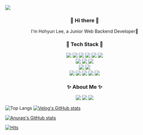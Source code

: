 <p aligh="center">
  <img src="https://capsule-render.vercel.app/api?type=venom&height=200&color=gradient&text=Hohyun%20Lee&reversal=false&fontColor=black&fontSize=100&customColorList=3&stroke=ffffff"/>
</p>

<h3 align="center"> 👋 Hi there 👋 </h3>

<p align="center">
I'm Hohyun Lee, a Junior Web Backend Developer🌱
</p>

<h3 align="center">📓 Tech Stack 📓</h3>
<p align="center">
  <img src="https://img.shields.io/badge/Java-007396?style=flat&logo=openjdk&logoColor=white"/>
  <img src="https://img.shields.io/badge/Spring-6DB33F?style=flat&logo=Spring&logoColor=white" />
  <img src="https://img.shields.io/badge/SpringBoot-6DB33F?style=flat&logo=SpringBoot&logoColor=white" />
  <img src="https://img.shields.io/badge/JPA-6DB33F?style=flat&logo=Spring&logoColor=white"/>
  <img src="https://img.shields.io/badge/gradle-02303A?style=flat&logo=gradle&logoColor=white"/>    
  <img src="https://img.shields.io/badge/maven-C71A36?style=flat&logo=apachemaven&logoColor=white"/>  
  <br>
  <img src="https://img.shields.io/badge/Javascript-F7DF1E?style=flat&logo=Javascript&logoColor=white" />
  <img src="https://img.shields.io/badge/Vue.js-4FC08D?style=flat&logo=vue.js&logoColor=white"/>
  <img src="https://img.shields.io/badge/Nginx-43A047?stype=flat&logo=nginx&logoColor=white"/>
  <br>
  <img src="https://img.shields.io/badge/MySQL-4479A1?style=flat&logo=MySQL&logoColor=white"/>
  <img src="https://img.shields.io/badge/MariaDB-4479A1?style=flat&logo=MariaDB&logoColor=white"/>
  <br>
  <img src="https://img.shields.io/badge/git-F05032?style=flat&logo=git&logoColor=white"/>
  <img src="https://img.shields.io/badge/GitHub-2F3134?style=flat&logo=github&logoColor=white"/>
  <img src="https://img.shields.io/badge/GitLab-FC6D26?style=flat&logo=gitlab&logoColor=white"> 
  <img src="https://img.shields.io/badge/Jira-0052CC?style=flat&logo=Jira&logoColor=white"/>
  <img src="https://img.shields.io/badge/Confluence-0052CC?style=flat&logo=Confluence&logoColor=white"/>
</p>

<h3 align="center"> ✨ About Me ✨ </h3>
<p align="center">
  <a href="https://velog.io/@hyunn964"><img src="https://img.shields.io/badge/Tech%20Blog-11B48A?style=flat&logo=Vimeo&logoColor=white&link=https://velog.io/@hyunn964"/></a>
  <a href="mailto:hyunn964@gmail.com"><img src="https://img.shields.io/badge/Gmail-d14836?style=flat&logo=Gmail&logoColor=white&link=mailto:hyunn964@gmail.com"/></a>
  <a href="https://www.linkedin.com/in/hyunn964"><img src="https://img.shields.io/badge/LinkedIn-0077B5?style=flat&logo=LinkedIn&logoColor=white&link=https://www.linkedin.com/in/hyunn964"/></a>
</p>

<p aligh="center">

  ![Top Langs](https://github-readme-stats.vercel.app/api/top-langs/?username=fever-max&layout=compact&theme=transparent)
  [![Velog's GitHub stats](https://velog-readme-stats.vercel.app/api/list?name=hyunn964)](https://velog.io/@hyunn964) <a href="http://lovera.maxam.now.sh/">
  
  ![Anurag's GitHub stats](https://github-readme-stats.vercel.app/api?username=hyunn12&show_icons=true)
</p>

[![Hits](https://hits.seeyoufarm.com/api/count/incr/badge.svg?url=https%3A%2F%2Fgithub.com%2Fhyunn12%2Fhit-counter&count_bg=%23c2e59c&title_bg=%23555555&icon=&icon_color=%23E7E7E7&title=today&edge_flat=true)](https://hits.seeyoufarm.com)
